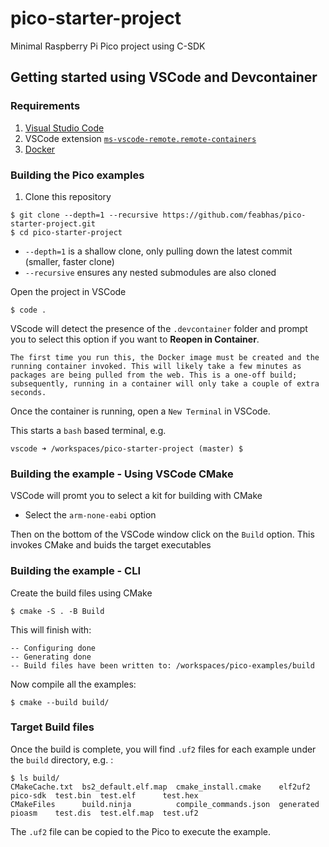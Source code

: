 # pico-starter-project
Minimal Raspberry Pi Pico project using C-SDK

## Getting started using VSCode and Devcontainer

### Requirements
1. [Visual Studio Code](https://code.visualstudio.com/docs/setup/setup-overview)
1. VSCode extension [`ms-vscode-remote.remote-containers`](https://marketplace.visualstudio.com/items?itemName=ms-vscode-remote.remote-containers)
1. [Docker](https://docs.docker.com/get-docker/)

### Building the Pico examples

1. Clone this repository
```
$ git clone --depth=1 --recursive https://github.com/feabhas/pico-starter-project.git
$ cd pico-starter-project
```
* `--depth=1` is a shallow clone, only pulling down the latest commit (smaller, faster clone)
* `--recursive` ensures any nested submodules are also cloned

Open the project in VSCode
```
$ code .
```

VScode will detect the presence of the `.devcontainer` folder and prompt you to select this option if you want to **Reopen in Container**.

    The first time you run this, the Docker image must be created and the running container invoked. This will likely take a few minutes as packages are being pulled from the web. This is a one-off build; subsequently, running in a container will only take a couple of extra seconds.

Once the container is running, open a `New Terminal` in VSCode.

This starts a `bash` based terminal, e.g.
```
vscode ➜ /workspaces/pico-starter-project (master) $ 
```

### Building the example - Using VSCode CMake

VSCode will promt you to select a kit for building with CMake

* Select the `arm-none-eabi` option

Then on the bottom of the VSCode window click on the `Build` option. This invokes CMake and buids the target executables


### Building the example - CLI

Create the build files using CMake
```
$ cmake -S . -B Build
```
This will finish with:
```
-- Configuring done
-- Generating done
-- Build files have been written to: /workspaces/pico-examples/build
```

Now compile all the examples:
```
$ cmake --build build/
```

### Target Build files

Once the build is complete, you will find `.uf2` files for each example under the `build` directory, e.g. :
```
$ ls build/
CMakeCache.txt  bs2_default.elf.map  cmake_install.cmake    elf2uf2    pico-sdk  test.bin  test.elf      test.hex
CMakeFiles      build.ninja          compile_commands.json  generated  pioasm    test.dis  test.elf.map  test.uf2
```

The `.uf2` file can be copied to the Pico to execute the example.

